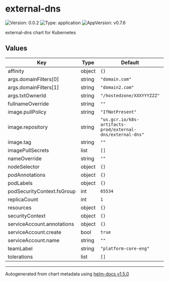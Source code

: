 # external-dns

![Version: 0.0.2](https://img.shields.io/badge/Version-0.0.2-informational?style=flat-square) ![Type: application](https://img.shields.io/badge/Type-application-informational?style=flat-square) ![AppVersion: v0.7.6](https://img.shields.io/badge/AppVersion-v0.7.6-informational?style=flat-square)

external-dns chart for Kubernetes

## Values

| Key | Type | Default | Description |
|-----|------|---------|-------------|
| affinity | object | `{}` |  |
| args.domainFilters[0] | string | `"domain.com"` |  |
| args.domainFilters[1] | string | `"domain2.com"` |  |
| args.txtOwnerId | string | `"/hostedzone/XXXYYYZZZ"` |  |
| fullnameOverride | string | `""` |  |
| image.pullPolicy | string | `"IfNotPresent"` |  |
| image.repository | string | `"us.gcr.io/k8s-artifacts-prod/external-dns/external-dns"` |  |
| image.tag | string | `""` |  |
| imagePullSecrets | list | `[]` |  |
| nameOverride | string | `""` |  |
| nodeSelector | object | `{}` |  |
| podAnnotations | object | `{}` |  |
| podLabels | object | `{}` |  |
| podSecurityContext.fsGroup | int | `65534` |  |
| replicaCount | int | `1` |  |
| resources | object | `{}` |  |
| securityContext | object | `{}` |  |
| serviceAccount.annotations | object | `{}` |  |
| serviceAccount.create | bool | `true` |  |
| serviceAccount.name | string | `""` |  |
| teamLabel | string | `"platform-core-eng"` |  |
| tolerations | list | `[]` |  |

----------------------------------------------
Autogenerated from chart metadata using [helm-docs v1.5.0](https://github.com/norwoodj/helm-docs/releases/v1.5.0)
